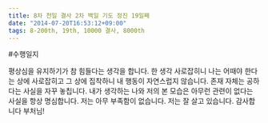 ```yaml
---
title: 8차 천일 결사 2차 백일 기도 정진 19일째
date: "2014-07-20T16:53:12+09:00"
tags: 8-200th, 19th, 10000 결사, 8000th
---
```


#수행일지

평상심을 유지하기가 참 힘들다는 생각을 합니다. 한 생각 사로잡히니 나는 어때야 한다는 상에 사로잡히고 그 상에 집착하니 내 행동이 자연스럽지 않습니다. 존재 자체는 공하다는 사실을 자꾸 놓칩니다. 내가 생각하는 나와 저의 본 모습은 아무런 관련이 없다는 사실을 항상 명심합니다. 저는 아무 부족함이 없습니다. 저는 잘 살고 있습니다. 감사합니다 부처님!
